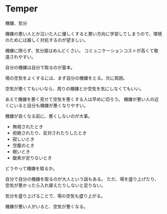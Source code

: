 # Temper

機嫌、気分

機嫌の悪い人とか泣いた人に優しくすると悪い方向に学習してしまうので、環境のためには厳しく対処するのが望ましい。

機嫌に限らず、気分屋はめんどくさい。
コミュニケーションコストが高くて敬遠されやすい。

自分の機嫌は自分で取るのが基本。

場の空気をよくするには、まず自分の機嫌をとる。次に周囲。

空気が悪くてもいいなら、周りの機嫌とか空気を気にしなくてもいい。

あえて機嫌を悪く見せて空気を悪くする人は早めに切ろう。
機嫌が悪い人の近くにいると自分も機嫌が悪くなりやすい。

機嫌が良くなる前に、悪くしないのが大事。

- 無視されたとき
- 拒絶されたり、反対されたりしたとき
- 寂しいとき
- 空腹のとき
- 眠いとき
- 酸素が足りないとき

どうやって機嫌を取るか。

自分で自分の機嫌を取るのが大人という話もある。
ただ、場を盛り上げたり、空気が悪かったら入れ替えたりしないと足りない。

気分を盛り上げることで、場の空気も盛り上がる。

機嫌が悪い人がいると、空気が悪くなる。
